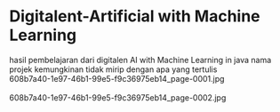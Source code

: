 # Digitalent-Artificial with Machine Learning
hasil pembelajaran dari digitalen AI with Machine Learning in java
nama projek kemungkinan tidak mirip dengan apa yang tertulis
<br>
608b7a40-1e97-46b1-99e5-f9c36975eb14_page-0001.jpg
<br>
<br>
608b7a40-1e97-46b1-99e5-f9c36975eb14_page-0002.jpg
<br>
